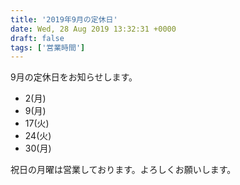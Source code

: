```yaml
---
title: '2019年9月の定休日'
date: Wed, 28 Aug 2019 13:32:31 +0000
draft: false
tags: ['営業時間']
---
```


9月の定休日をお知らせします。

*   2(月)
*   9(月)
*   17(火)
*   24(火)
*   30(月)

祝日の月曜は営業しております。よろしくお願いします。